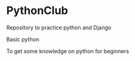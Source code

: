 # PythonClub
Repository to practice python and Django

Basic python 

To get some knowledge on python for beginners

